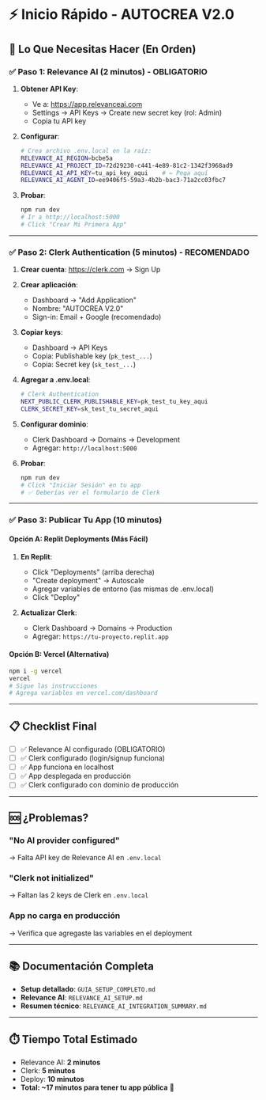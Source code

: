 # ⚡ Inicio Rápido - AUTOCREA V2.0

## 🎯 Lo Que Necesitas Hacer (En Orden)

### ✅ Paso 1: Relevance AI (2 minutos) - OBLIGATORIO

1. **Obtener API Key**:
   - Ve a: https://app.relevanceai.com
   - Settings → API Keys → Create new secret key (rol: Admin)
   - Copia tu API key

2. **Configurar**:
   ```bash
   # Crea archivo .env.local en la raíz:
   RELEVANCE_AI_REGION=bcbe5a
   RELEVANCE_AI_PROJECT_ID=72d29230-c441-4e89-81c2-1342f3968ad9
   RELEVANCE_AI_API_KEY=tu_api_key_aqui    # ← Pega aquí
   RELEVANCE_AI_AGENT_ID=ee9406f5-59a3-4b2b-bac3-71a2cc03fbc7
   ```

3. **Probar**:
   ```bash
   npm run dev
   # Ir a http://localhost:5000
   # Click "Crear Mi Primera App"
   ```

---

### ✅ Paso 2: Clerk Authentication (5 minutos) - RECOMENDADO

1. **Crear cuenta**: https://clerk.com → Sign Up

2. **Crear aplicación**:
   - Dashboard → "Add Application"
   - Nombre: "AUTOCREA V2.0"
   - Sign-in: Email + Google (recomendado)

3. **Copiar keys**:
   - Dashboard → API Keys
   - Copia: Publishable key (`pk_test_...`)
   - Copia: Secret key (`sk_test_...`)

4. **Agregar a .env.local**:
   ```bash
   # Clerk Authentication
   NEXT_PUBLIC_CLERK_PUBLISHABLE_KEY=pk_test_tu_key_aqui
   CLERK_SECRET_KEY=sk_test_tu_secret_aqui
   ```

5. **Configurar dominio**:
   - Clerk Dashboard → Domains → Development
   - Agregar: `http://localhost:5000`

6. **Probar**:
   ```bash
   npm run dev
   # Click "Iniciar Sesión" en tu app
   # ✅ Deberías ver el formulario de Clerk
   ```

---

### ✅ Paso 3: Publicar Tu App (10 minutos)

#### Opción A: Replit Deployments (Más Fácil)

1. **En Replit**:
   - Click "Deployments" (arriba derecha)
   - "Create deployment" → Autoscale
   - Agregar variables de entorno (las mismas de .env.local)
   - Click "Deploy"

2. **Actualizar Clerk**:
   - Clerk Dashboard → Domains → Production
   - Agregar: `https://tu-proyecto.replit.app`

#### Opción B: Vercel (Alternativa)

```bash
npm i -g vercel
vercel
# Sigue las instrucciones
# Agrega variables en vercel.com/dashboard
```

---

## 📋 Checklist Final

- [ ] ✅ Relevance AI configurado (OBLIGATORIO)
- [ ] ✅ Clerk configurado (login/signup funciona)
- [ ] ✅ App funciona en localhost
- [ ] ✅ App desplegada en producción
- [ ] ✅ Clerk configurado con dominio de producción

---

## 🆘 ¿Problemas?

### "No AI provider configured"
→ Falta API key de Relevance AI en `.env.local`

### "Clerk not initialized"
→ Faltan las 2 keys de Clerk en `.env.local`

### App no carga en producción
→ Verifica que agregaste las variables en el deployment

---

## 📚 Documentación Completa

- **Setup detallado**: `GUIA_SETUP_COMPLETO.md`
- **Relevance AI**: `RELEVANCE_AI_SETUP.md`
- **Resumen técnico**: `RELEVANCE_AI_INTEGRATION_SUMMARY.md`

---

## ⏱️ Tiempo Total Estimado

- Relevance AI: **2 minutos**
- Clerk: **5 minutos**
- Deploy: **10 minutos**
- **Total: ~17 minutos para tener tu app pública** 🚀
